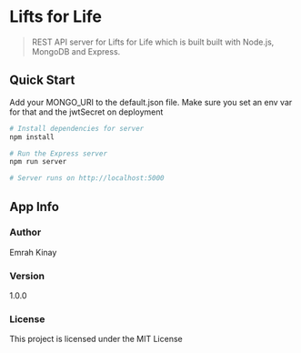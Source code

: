 # Lifts for Life

> REST API server for Lifts for Life which is built built with Node.js, MongoDB and Express.

## Quick Start

Add your MONGO_URI to the default.json file. Make sure you set an env var for that and the jwtSecret on deployment

```bash
# Install dependencies for server
npm install

# Run the Express server 
npm run server

# Server runs on http://localhost:5000
```

## App Info

### Author

Emrah Kinay

### Version

1.0.0

### License

This project is licensed under the MIT License
